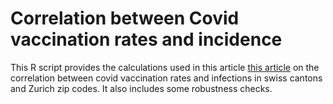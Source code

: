 # Correlation between Covid vaccination rates and incidence 

This R script provides the calculations used in this article [this article](https://www.nzz.ch/schweiz/corona-in-der-schweiz-je-mehr-impfungen-desto-weniger-faelle-ld.1646731) on the correlation between covid vaccination rates and infections in swiss cantons and Zurich zip codes. It also includes some robustness checks.
